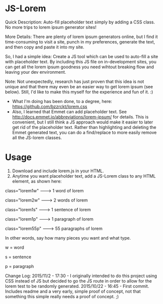 # JS-Lorem
Quick Description:
Auto-fill placeholder text simply by adding a CSS class. No more trips to lorem ipsum generator sites!

More Details:
There are plenty of lorem ipsum generators online, but I find it time-consuming to visit a site, punch in my preferences, generate the text, and then copy and paste it into my site.

So, I had a simple idea: Create a JS tool which can be used to auto-fill a site with placeholder text. By including this JS file on in-development sites, you can get all the lorem ipsum goodness you need wihtout breaking flow and leaving your dev environment.

Note: Not unexpectedly, research has just proven that this idea is not unique and that there may even be an easier way to get lorem ipsum (see below). Still, I'd like to make this myself for the experience and fun of it. :)
 - What I'm doing has been done, to a degree, here: https://github.com/bzzrckt/lorem.css
 - Also, I learned that Emmet can add placeholder text. See http://docs.emmet.io/abbreviations/lorem-ipsum/ for details. This is convenient, but I still think a JS approach would make it easier to later get rid of the placeholder text. Rather than highlighting and deleting the Emmet generated text, you can do a find/replace to more easily remove all the JS-lorem classes.
 
# Usage
 1. Download and include lorem.js in your HTML.
 2. Anytime you want placeholder text, add a JS-Lorem class to any HTML element, as shown here:
 	
class="lorem1w" ---> 1 word of lorem

class="lorem2w" ---> 2 words of lorem

class="lorem1s" ---> 1 sentence of lorem

class="lorem1p" ---> 1 paragraph of lorem

class="lorem55p" ---> 55 paragraphs of lorem

	
In other words, say how many pieces you want and what type.

w = word

s = sentence

p = paragraph

 
 
 Change Log:
 2015/11/2 - 17:30 - I originally intended to do this project using CSS instead of JS but decided to go the JS route in order to allow for the lorem test to be randomly generated.
 2015/10/22 - 16:45 - First commit. Includes readme and a very early, simple proof of concept, not that something this simple really needs a proof of concept. ;)
